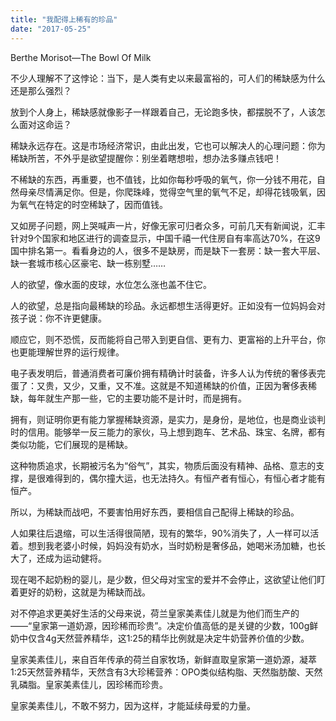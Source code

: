 ```yaml
---
title: "我配得上稀有的珍品"
date: "2017-05-25"
---
```


Berthe Morisot—The Bowl Of Milk

不少人理解不了这悖论：当下，是人类有史以来最富裕的，可人们的稀缺感为什么还是那么强烈？

放到个人身上，稀缺感就像影子一样跟着自己，无论跑多快，都摆脱不了，人该怎么面对这命运？

稀缺永远存在。这是市场经济常识，由此出发，它也可以解决人的心理问题：你为稀缺所苦，不外乎是欲望提醒你：别坐着瞎想啦，想办法多赚点钱吧！

不稀缺的东西，再重要，也不值钱，比如你每秒呼吸的氧气，你一分钱不用花，自然母亲尽情满足你。但是，你爬珠峰，觉得空气里的氧气不足，却得花钱吸氧，因为氧气在特定的时空稀缺了，因而值钱。

又如房子问题，网上哭喊声一片，好像无家可归者众多，可前几天有新闻说，汇丰针对9个国家和地区进行的调查显示，中国千禧一代住房自有率高达70%，在这9国中排名第一。看看身边的人，很多不是缺房，而是缺下一套房：缺一套大平层、缺一套城市核心区豪宅、缺一栋别墅……

人的欲望，像水面的皮球，水位怎么涨也盖不住它。

人的欲望，总是指向最稀缺的珍品。永远都想生活得更好。正如没有一位妈妈会对孩子说：你不许更健康。

顺应它，则不恐慌，反而能将自己带入到更自信、更有力、更富裕的上升平台，你也更能理解世界的运行规律。

电子表发明后，普通消费者可廉价拥有精确计时装备，许多人认为传统的奢侈表完蛋了：又贵，又少，又重，又不准。这就是不知道稀缺的价值，正因为奢侈表稀缺，每年就生产那一些，它的主要功能不是计时，而是拥有。  

拥有，则证明你更有能力掌握稀缺资源，是实力，是身份，是地位，也是商业谈判时的信用。能够举一反三能力的家伙，马上想到跑车、艺术品、珠宝、名牌，都有类似功能，它们展现的是稀缺。

这种物质追求，长期被污名为“俗气”，其实，物质后面没有精神、品格、意志的支撑，是很难得到的，偶尔撞大运，也无法持久。有恒产者有恒心，有恒心者才能有恒产。

所以，为稀缺而战吧，不要害怕用好东西，要相信自己配得上稀缺的珍品。

人如果往后退缩，可以生活得很简陋，现有的繁华，90%消失了，人一样可以活着。想到我老婆小时候，妈妈没有奶水，当时奶粉是奢侈品，她喝米汤加糖，也长大了，还成为运动健将。

现在喝不起奶粉的婴儿，是少数，但父母对宝宝的爱并不会停止，这欲望让他们盯着更好的奶粉，这就是为稀缺而战。

对不停追求更美好生活的父母来说，荷兰皇家美素佳儿就是为他们而生产的——“皇家第一道奶源，因珍稀而珍贵”。决定价值高低的是关键的少数，100g鲜奶中仅含4g天然营养精华，这1:25的精华比例就是决定牛奶营养价值的少数。

皇家美素佳儿，来自百年传承的荷兰自家牧场，新鲜直取皇家第一道奶源，凝萃1:25天然营养精华，天然含有3大珍稀营养：OPO类似结构脂、天然脂肪酸、天然乳磷脂。皇家美素佳儿，因珍稀而珍贵。

皇家美素佳儿，不敢不努力，因为这样，才能延续母爱的力量。
